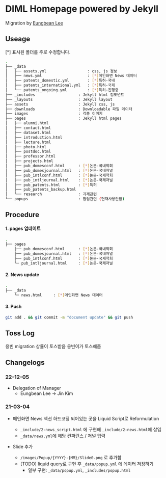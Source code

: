 # DIML Homepage powered by Jekyll
Migration by [Eungbean Lee](https://eungbean.io)

## Useage

[*] 표시된 폴더를 주로 수정합니다.
```sh
.
├── _data
│   ├── assets.yml                  : css, js 정보
│   ├── news.yml                    : [*]메인화면 News 데이터
│   ├── patents_domestic.yml        : [*]특허-국내
│   ├── patents_international.yml   : [*]특허-국제
│   └── patents_ongoing.yml         : [*]특허-진행중
├── _includes                   : Jekyll html 컴포넌트
├── _layouts                    : Jekyll layout
├── assets                      : Jekyll css, js
├── downloads                   : Downloadable 파일 데이터
├── images                      : 각종 이미지
├── pages                       : Jekyll html pages
│   ├── alumni.html
│   ├── contact.html
│   ├── dataset.html
│   ├── introduction.html
│   ├── lecture.html
│   ├── photo.html
│   ├── postdoc.html
│   ├── professor.html
│   ├── projects.html
│   ├── pub_domesconf.html      : [*]논문-국내학회
│   ├── pub_domesjournal.html   : [*]논문-국내저널
│   ├── pub_intlconf.html       : [*]논문-국제학회
│   ├── pub_intljournal.html    : [*]논문-국제저널
│   ├── pub_patents.html        : [*]특허
│   ├── pub_patents_backup.html
│   └── research                : 과제관련
└── popups                      : 팝업관련 (현재사용안함)
```

## Procedure

#### 1. pages 업데이트
```sh
.
├── pages 
    ├── pub_domesconf.html      : [*]논문-국내학회
    ├── pub_domesjournal.html   : [*]논문-국내저널
    ├── pub_intlconf.html       : [*]논문-국제학회
    └─ pub_intljournal.html     : [*]논문-국제저널
```

#### 2. News update

```sh
.
├── _data 
    └─ news.html     : [*]메인화면 News 데이터
```

#### 3. Push
```sh
git add . && git commit -m "document update" && git push
```


## Toss Log
응빈 migration
상률이 토스받음
응빈이가 토스해줌



## Changelogs

### 22-12-05
* Delegation of Manager
  - Eungbean Lee → Jin Kim
### 21-03-04
* 메인화면 News 섹션 하드코딩 되어있는 곳을 Liquid Script로 Reformulation
  - ```_include/2-news_script.html``` 에 구현해 ```_include/2-news.html```에 삽입
  - ```_data/news.yml```에 해당 컨퍼런스 / 저널 입력

* Slide 추가
  - ```/images/Popup/{YYYY}-{MM}/Slide0.png``` 로 추가함
  - [TODO] liquid query로 구현 후 ```_data/popup.yml``` 에 데이터 저장하기
    - 일부 구현: ```_data/popup.yml```, ```_includes/popup.html``` 